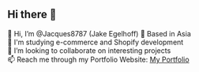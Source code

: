 ## Hi there 👋

👋 Hi, I’m @Jacques8787 (Jake Egelhoff)
👀 Based in Asia  
🌱 I'm studying e-commerce and Shopify development  
💞️ I’m looking to collaborate on interesting projects  
📫 Reach me through my Portfolio Website: [My Portfolio]([https://your-portfolio-url.com](https://jacques8787.github.io/JE-Portfolio/))

